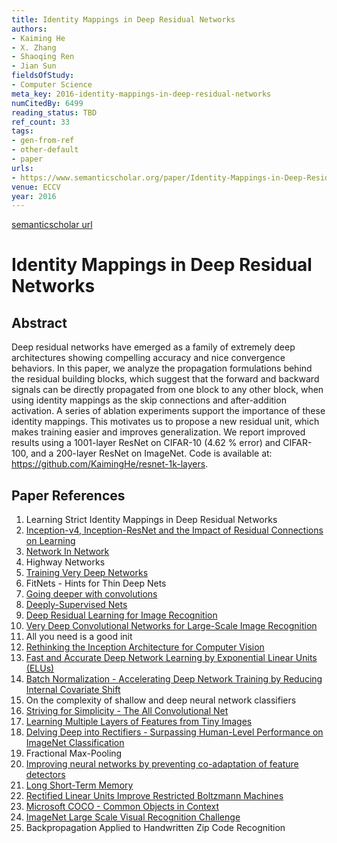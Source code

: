 ```yaml
---
title: Identity Mappings in Deep Residual Networks
authors:
- Kaiming He
- X. Zhang
- Shaoqing Ren
- Jian Sun
fieldsOfStudy:
- Computer Science
meta_key: 2016-identity-mappings-in-deep-residual-networks
numCitedBy: 6499
reading_status: TBD
ref_count: 33
tags:
- gen-from-ref
- other-default
- paper
urls:
- https://www.semanticscholar.org/paper/Identity-Mappings-in-Deep-Residual-Networks-He-Zhang/77f0a39b8e02686fd85b01971f8feb7f60971f80?sort=total-citations
venue: ECCV
year: 2016
---
```


[semanticscholar url](https://www.semanticscholar.org/paper/Identity-Mappings-in-Deep-Residual-Networks-He-Zhang/77f0a39b8e02686fd85b01971f8feb7f60971f80?sort=total-citations)

# Identity Mappings in Deep Residual Networks

## Abstract

Deep residual networks have emerged as a family of extremely deep architectures showing compelling accuracy and nice convergence behaviors. In this paper, we analyze the propagation formulations behind the residual building blocks, which suggest that the forward and backward signals can be directly propagated from one block to any other block, when using identity mappings as the skip connections and after-addition activation. A series of ablation experiments support the importance of these identity mappings. This motivates us to propose a new residual unit, which makes training easier and improves generalization. We report improved results using a 1001-layer ResNet on CIFAR-10 (4.62 % error) and CIFAR-100, and a 200-layer ResNet on ImageNet. Code is available at: https://github.com/KaimingHe/resnet-1k-layers.

## Paper References

1. Learning Strict Identity Mappings in Deep Residual Networks
2. [Inception-v4, Inception-ResNet and the Impact of Residual Connections on Learning](2017-inception-v4-inception-resnet-and-the-impact-of-residual-connections-on-learning)
3. [Network In Network](2014-network-in-network)
4. Highway Networks
5. [Training Very Deep Networks](2015-training-very-deep-networks)
6. FitNets - Hints for Thin Deep Nets
7. [Going deeper with convolutions](2015-going-deeper-with-convolutions)
8. [Deeply-Supervised Nets](2015-deeply-supervised-nets)
9. [Deep Residual Learning for Image Recognition](2015-resnet.md)
10. [Very Deep Convolutional Networks for Large-Scale Image Recognition](2014-vggnet.md)
11. All you need is a good init
12. [Rethinking the Inception Architecture for Computer Vision](2016-rethinking-the-inception-architecture-for-computer-vision)
13. [Fast and Accurate Deep Network Learning by Exponential Linear Units (ELUs)](2016-fast-and-accurate-deep-network-learning-by-exponential-linear-units-elus)
14. [Batch Normalization - Accelerating Deep Network Training by Reducing Internal Covariate Shift](2015-batch-normalization-accelerating-deep-network-training-by-reducing-internal-covariate-shift)
15. On the complexity of shallow and deep neural network classifiers
16. [Striving for Simplicity - The All Convolutional Net](2015-striving-for-simplicity-the-all-convolutional-net)
17. [Learning Multiple Layers of Features from Tiny Images](2009-learning-multiple-layers-of-features-from-tiny-images)
18. [Delving Deep into Rectifiers - Surpassing Human-Level Performance on ImageNet Classification](2015-delving-deep-into-rectifiers-surpassing-human-level-performance-on-imagenet-classification)
19. Fractional Max-Pooling
20. [Improving neural networks by preventing co-adaptation of feature detectors](2012-improving-neural-networks-by-preventing-co-adaptation-of-feature-detectors)
21. [Long Short-Term Memory](1997-long-short-term-memory)
22. [Rectified Linear Units Improve Restricted Boltzmann Machines](2010-rectified-linear-units-improve-restricted-boltzmann-machines)
23. [Microsoft COCO - Common Objects in Context](2014-microsoft-coco-common-objects-in-context)
24. [ImageNet Large Scale Visual Recognition Challenge](2015-imagenet-large-scale-visual-recognition-challenge)
25. Backpropagation Applied to Handwritten Zip Code Recognition
